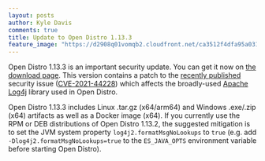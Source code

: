 ```yaml
---
layout: posts
author: Kyle Davis
comments: true
title: Update to Open Distro 1.13.3
feature_image: "https://d2908q01vomqb2.cloudfront.net/ca3512f4dfa95a03169c5a670a4c91a19b3077b4/2019/03/26/open_disto-elasticsearch-logo-800x400.jpg"
---
```


Open Distro 1.13.3 is an important security update. You can get it now on [the download page](/for-elasticsearch/downloads.html). This version contains a patch to the [recently published](https://www.lunasec.io/docs/blog/log4j-zero-day/) security issue ([CVE-2021-44228](https://nvd.nist.gov/vuln/detail/CVE-2021-44228)) which affects the broadly-used [Apache Log4j](https://logging.apache.org/log4j/2.x/) library used in Open Distro.

Open Distro 1.13.3 includes Linux .tar.gz (x64/arm64) and Windows .exe/.zip (x64) artifacts as well as a Docker image (x64). If you currently use the RPM or DEB distributions of Open Distro 1.13.2, the suggested mitigation is to set the JVM system property `log4j2.formatMsgNoLookups` to `true`  (e.g. add `-Dlog4j2.formatMsgNoLookups=true` to the `ES_JAVA_OPTS` environment variable before starting Open Distro).

